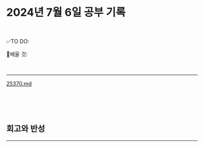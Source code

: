 # 2024년 7월 6일 공부 기록 

<br>

✅TO DO: 



💭배울 것:


<br>

---


[25370.md](..%2F..%2F..%2FAlgorithm%2FSolvedProblem%2F%EB%9E%9C%EB%8D%A4%EB%A7%88%EB%9D%BC%ED%86%A4%2F%EC%BD%94%EC%8A%A4005%2F25370%2F25370.md)



<br><br><br>





## 회고와 반성

---

